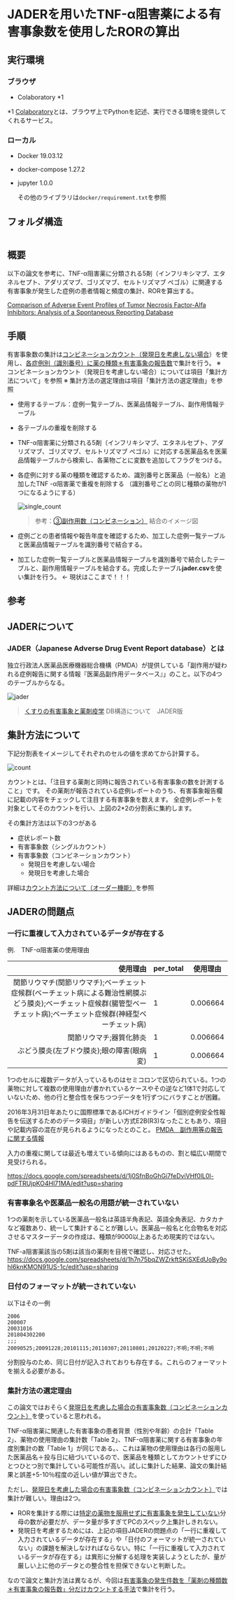 # JADERを用いたTNF-α阻害薬による有害事象数を使用したRORの算出

## 実行環境

### ブラウザ

- Colaboratory *1

*1 [Colaboratory](https://colab.research.google.com/notebooks/welcome.ipynb?hl=ja#scrollTo=5fCEDCU_qrC0)とは、ブラウザ上でPythonを記述、実行できる環境を提供してくれるサービス。

### ローカル

- Docker  19.03.12
- docker-compose 1.27.2
- jupyter 1.0.0

    その他のライブラリは`docker/requirement.txt`を参照

## フォルダ構造

```

```

## 概要

以下の論文を参考に、TNF-α阻害薬に分類される5剤（インフリキシマブ、エタネルセプト、アダリズマブ、ゴリズマブ、セルトリズマブ ぺゴル）に関連する有害事象が発生した症例の患者情報と頻度の集計、RORを算出する。

[Comparison of Adverse Event Profiles of Tumor Necrosis Factor-Alfa Inhibitors: Analysis of a Spontaneous Reporting Database](https://www.ncbi.nlm.nih.gov/pmc/articles/PMC7439489/)

## 手順

有害事象数の集計は<u>コンビネーションカウント（発現日を考慮しない場合</u>）を使用し、<u>各症例別（識別番号）に薬の種類＊有害事象の報告数</u>で集計を行う。
※ コンビネーションカウント（発現日を考慮しない場合）については項目「集計方法について」を参照
※ 集計方法の選定理由は項目「集計方法の選定理由」を参照

- 使用するテーブル：症例一覧テーブル、医薬品情報テーブル、副作用情報テーブル

- 各テーブルの重複を削除する

- TNF-α阻害薬に分類される5剤（インフリキシマブ、エタネルセプト、アダリズマブ、ゴリズマブ、セルトリズマブ ぺゴル）に対応する医薬品名を医薬品情報テーブルから検索し、各薬物ごとに変数を追加してフラグをつける。

- 各症例に対する薬の種類を確認するため、識別番号と医薬品（一般名）と追加したTNF -α阻害薬で重複を削除する
    （識別番号ごとの同じ種類の薬物が1つになるようにする）

    ![single_count](https://czeek.com/wp-content/uploads/2018/12/combi-1-768x373.png)

    > 参考：[③副作用数（コンビネーション）](https://czeek.com/jissen/howtocount/)
    > 結合のイメージ図

- 症例ごとの患者情報や報告年度を確認するため、加工した症例一覧テーブルと医薬品情報テーブルを識別番号で結合する。
- 加工した症例一覧テーブルと医薬品情報テーブルを識別番号で結合したテーブルと、副作用情報テーブルを結合する。完成したテーブル**jader.csv**を使い集計を行う。 <- 現状はここまで！！！

## 参考

## JADERについて

### JADER（Japanese Adverse Drug Event Report database）とは

独立行政法人医薬品医療機器総合機構（PMDA）が提供している「副作用が疑われる症例報告に関する情報『医薬品副作用データベース』」のこと。以下の4つのテーブルからなる。

 ![jader](https://czeek.com/wp-content/uploads/2017/08/ERJADER.png)

> [くすりの有害事象と薬剤疫学](https://czeek.com/) DB構造について　JADER版

## 集計方法について

下記分割表をイメージしてそれぞれのセルの値を求めてから計算する。

![count](https://czeek.com/wp-content/uploads/2018/12/%E3%82%B9%E3%82%AF%E3%83%AA%E3%83%BC%E3%83%B3%E3%82%B7%E3%83%A7%E3%83%83%E3%83%88-2018-12-05-11.53.26-768x197.png)

カウントとは、「注目する薬剤と同時に報告されている有害事象の数を計測すること」です。
その薬剤が報告されている症例レポートのうち、有害事象報告欄に記載の内容をチェックして注目する有害事象を数えます。
全症例レポートを対象としてそのカウントを行い、上図の2*2の分割表に集約します。

その集計方法は以下の3つがある

- 症状レポート数
- 有害事象数（シングルカウント）
- 有害事象数（コンビネーションカウント）
    - 発現日を考慮しない場合
    - 発現日を考慮した場合

詳細は[カウント方法について（オーダー機能）](https://czeek.com/jissen/howtocount/)を参照

## JADERの問題点

### 一行に重複して入力されているデータが存在する

例.　TNF-α阻害薬の使用理由

| 使用理由 | per_total | 使用理由 |
| -----------------------------------------------------------: | ---- | -------- |
| 関節リウマチ(関節リウマチ);ベーチェット症候群(ベーチェット病による難治性網膜ぶどう膜炎);ベーチェット症候群(腸管型ベーチェット病);ベーチェット症候群(神経型ベーチェット病) | 1    | 0.006664 |
|                                      関節リウマチ;器質化肺炎 | 1    | 0.006664 |
|                    ぶどう膜炎(左ブドウ膜炎);眼の障害(眼病変) | 1 | 0.006664 |

1つのセルに複数データが入っているものはセミコロンで区切られている。1つの薬物に対して複数の使用理由が書かれているケースやその逆など1体1で対応していないため、他の行と整合性を保ちつつデータを1行ずつにバラすことが困難。

2016年3月31日年あたりに国際標準であるICHガイドライン「個別症例安全性報告を伝送するためのデータ項目」が新しい方式E2B(R3)なったこともあり、項目や記載内容の混在が見られるようになったとのこと。
[PMDA　副作用等の報告に関する情報](https://www.pmda.go.jp/safety/reports/mah/0007.html)

入力の重複に関しては最近も増えている傾向にはあるものの、割と幅広い期間で見受けられる。

https://docs.google.com/spreadsheets/d/1j0SfnBoGhGi7feDviVHf0lL0l-pdFTRUjpKO4Hl71MA/edit?usp=sharing

### 有害事象名や医薬品一般名の用語が統一されていない

1つの薬剤を示している医薬品一般名は英語半角表記、英語全角表記、カタカナなど複数あり、統一して集計することが難しい。医薬品一般名と化合物名を対応させるマスターデータの作成は、種類が9000以上あるため現実的ではない。

TNF-a阻害薬該当の5剤は該当の薬剤を目視で確認し、対応させた。
https://docs.google.com/spreadsheets/d/1h7n75bqZWZrkftSKiSXEdUoBy9ohI6knKMON91US-1c/edit?usp=sharing

### 日付のフォーマットが統一されていない

以下はその一例

```csv
2006
200007
20031016
201804302200
;;;
20090525;20091228;20101115;20110307;20110801;20120227;不明;不明;不明
```

分割投与のため、同じ日付が記入されておりも存在する。これらのフォーマットを揃える必要がある。

### 集計方法の選定理由

この論文ではおそらく<u>発現日を考慮した場合の有害事象数（コンビネーションカウント）</u>を使っていると思われる。

TNF-α阻害薬に関連した有害事象の患者背景（性別や年齢）の合計「Table 2」、薬物の使用理由の集計数「Table 2」、TNF-α阻害薬に関する有害事象の年度別集計の数「Table 1」が同じである。、これは薬物の使用理由は各行の服用した医薬品名＋投与日に紐づいているので、医薬品を種類としてカウントせずにひとつひとつ別で集計している可能性が高い。試しに集計した結果、論文の集計結果と誤差+5-10％程度の近しい値が算出できた。

ただし、<u>発現日を考慮した場合の有害事象数（コンビネーションカウント）</u>では集計が難しい。理由は2つ。

- RORを集計する際には<u>特定の薬物を服用せずに有害事象を発生していない</u>分母の数が必要だが、データ量が多すぎてPCのスペック上集計しきれない。
- 発現日を考慮するためには、上記の項目JADERの問題点の「一行に重複して入力されているデータが存在する」や「日付のフォーマットが統一されていない」の課題を解決しなければならない。特に「一行に重複して入力されているデータが存在する」は異形に分解する処理を実装しようとしたが、量が厳しい上に他のデータとの整合性を担保できないと判断した。

なので論文と集計方法は異なるが、今回は<u>有害事象の発生件数を「薬剤の種類数＊有害事象の報告数」分だけカウントする手法</u>で集計を行う。
